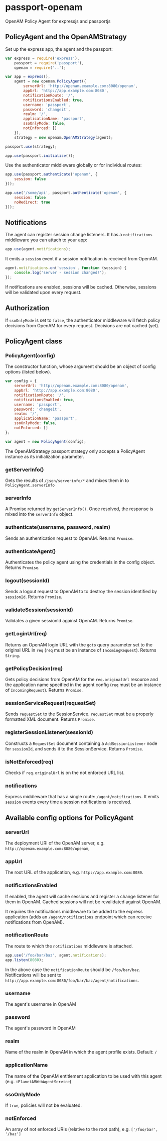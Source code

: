 # passport-openam
OpenAM Policy Agent for expressjs and passportjs
 
## PolicyAgent and the OpenAMStrategy

Set up the express app, the agent and the passport:
```javascript
var express = require('express'),
    passport = require('passport'),
    openam = require('..');

var app = express(),
    agent = new openam.PolicyAgent({
        serverUrl: 'http://openam.example.com:8080/openam',
        appUrl: 'http://app.example.com:8080',
        notificationRoute: '/',
        notificationsEnabled: true,
        username: 'passport',
        password: 'changeit',
        realm: '/',
        applicationName: 'passport',
        ssoOnlyMode: false,
        notEnforced: []
    }),
    strategy = new openam.OpenAMStrategy(agent);

passport.use(strategy);

app.use(passport.initialize());
```

Use the authenticator middleware globally or for individual routes: 

``` javascript
app.use(passport.authenticate('openam', {
    session: false
}));

app.use('/some/api', passport.authenticate('openam', {
    session: false
    noRedirect: true
}));
```
    
## Notifications

The agent can register session change listeners. It has a `notifications` middleware you can attach to your app: 

``` javascript
app.use(agent.notifications);
```

It emits a `session` event if a session notification is received from OpenAM.

``` javascript
agent.notifications.on('session', function (session) {
    console.log('server - session changed!');
});
```

If notifications are enabled, sessions will be cached. Otherwise, sessions will be validated upon every request.

## Authorization

If `ssoOnlyMode` is set to `false`, the authenticator middleware will fetch policy decisions from OpenAM for every request.
Decisions are not cached (yet).


## PolicyAgent class

### PolicyAgent(config)
The constructor function, whose argument should be an object of config options (listed below).

``` javascript
var config = {
    serverUrl: 'http://openam.example.com:8080/openam',
    appUrl: 'http://app.example.com:8080',
    notificationRoute: '/',
    notificationsEnabled: true,
    username: 'passport',
    password: 'changeit',
    realm: '/',
    applicationName: 'passport',
    ssoOnlyMode: false,
    notEnforced: []
};

var agent = new PolicyAgent(config);
```

The OpenAMStrategy passport strategy only accepts a PolicyAgent instance as its initialization parameter.
 
### getServerInfo()
Gets the results of `/json/serverinfo/*` and mixes them in to `PolicyAgent.serverInfo`

### serverInfo
A Promise returned by `getServerInfo()`. Once resolved, the response is mixed into the `serverInfo` object.

### authenticate(username, password, realm)
Sends an authentication request to OpenAM. Returns `Promise`.

### authenticateAgent()
Authenticates the policy agent using the credentials in the config object. Returns `Promise`.

### logout(sessionId)
Sends a logout request to OpenAM to to destroy the session identified by `sessionId`. Returns `Promise`.

### validateSession(sessionId)
Validates a given sessionId against OpenAM. Returns `Promise`.

### getLoginUrl(req)
Returns an OpenAM login URL with the `goto` query parameter set to the original URL in `req` (`req` must be an instance 
of `IncomingRequest`). Returns `String`.

### getPolicyDecision(req)
Gets policy decisions from OpenAM for the `req.originalUrl` resource and the application name specified in the agent 
config (`req` must be an instance of `IncomingRequest`). Returns `Promise`.

### sessionServiceRequest(requestSet)
Sends `requestSet` to the SessionService. `requestSet` must be a properly formatted XML document. Returns `Promise`.

### registerSessionListener(sessionId)
Constructs a `RequestSet` document containing a `AddSessionListener` node for `sessionId`, and sends it to the 
SessionService. Returns `Promise`.

### isNotEnforced(req)
Checks if `req.originalUrl` is on the not enforced URL list.

### notifications
Express middleware that has a single route: `/agent/notifications`. It emits `session` events every time a session
notifications is received.


## Available config options for PolicyAgent

### serverUrl
The deployment URI of the OpenAM server, e.g. `http://openam.example.com:8080/openam`,

### appUrl
The root URL of the application, e.g. `http://app.example.com:8080`.

### notificationsEnabled
If enabled, the agent will cache sessions and register a change listener for them in OpenAM. 
Cached sessions will not be revalidated against OpenAM.

It requires the notifications middleware to be added to the express application (adds an `/agent/notifications` endpoint 
which can receive notifications from OpenAM). 

### notificationRoute
The route to which the `notifications` middleware is attached.

```javascript
app.use('/foo/bar/baz', agent.notifications);
app.listen(8080);
```

In the above case the `notificationRoute` should be `/foo/bar/baz`. Notifications will be 
sent to `http://app.example.com:8080/foo/bar/baz/agent/notifications`.

### username
The agent's username in OpenAM

### password
The agent's password in OpenAM

### realm
Name of the realm in OpenAM in which the agent profile exists. Default: `/`

### applicationName
The name of the OpenAM entitlement application to be used with this agent (e.g. `iPlanetAMWebAgentService`)

### ssoOnlyMode
If `true`, policies will not be evaluated.

### notEnforced
An array of not enforced URIs (relative to the root path), e.g. `['/foo/bar', '/baz']`
    
